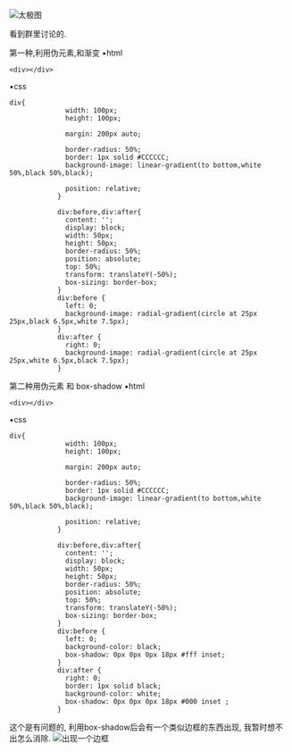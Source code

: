 ![太极图](https://upload-images.jianshu.io/upload_images/13637909-a89cf3eb7255b90a.png?imageMogr2/auto-orient/strip%7CimageView2/2/w/1240)

看到群里讨论的.

第一种,利用伪元素,和渐变
▪html
```
<div></div>
```
▪css
```
div{
              width: 100px;
              height: 100px;
              
              margin: 200px auto;
              
              border-radius: 50%;
              border: 1px solid #CCCCCC;
              background-image: linear-gradient(to bottom,white 50%,black 50%,black);
              
              position: relative;
            }
            
            div:before,div:after{
              content: '';
              display: block;
              width: 50px;
              height: 50px;
              border-radius: 50%;
              position: absolute;
              top: 50%;
              transform: translateY(-50%);
              box-sizing: border-box;
            }
            div:before {
              left: 0;
              background-image: radial-gradient(circle at 25px 25px,black 6.5px,white 7.5px);
            }
            div:after {
              right: 0;
              background-image: radial-gradient(circle at 25px 25px,white 6.5px,black 7.5px);
            }
```
第二种用伪元素 和 box-shadow
▪html
```
<div></div>
```
▪css
```
div{
              width: 100px;
              height: 100px;
              
              margin: 200px auto;
              
              border-radius: 50%;
              border: 1px solid #CCCCCC;
              background-image: linear-gradient(to bottom,white 50%,black 50%,black);
              
              position: relative;
            }
            
            div:before,div:after{
              content: '';
              display: block;
              width: 50px;
              height: 50px;
              border-radius: 50%;
              position: absolute;
              top: 50%;
              transform: translateY(-50%);
              box-sizing: border-box;
            }
            div:before {
              left: 0;
              background-color: black;
              box-shadow: 0px 0px 0px 18px #fff inset;
            }
            div:after {
              right: 0;
              border: 1px solid black;
              background-color: white;
              box-shadow: 0px 0px 0px 18px #000 inset ;
            }
```
这个是有问题的, 利用box-shadow后会有一个类似边框的东西出现,
我暂时想不出怎么消除.
![出现一个边框](https://upload-images.jianshu.io/upload_images/13637909-975869d8adeb361e.png?imageMogr2/auto-orient/strip%7CimageView2/2/w/1240)

